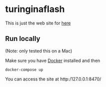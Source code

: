 # turinginaflash

This is just the web site for [here](https://www.turinginaflash.com)

## Run locally

(Note: only tested this on a Mac)

Make sure you have [Docker](https://www.docker.com/products/docker-desktop) installed and then

`docker-compose up`

You can access the site at http:/127.0.0.1:8470/
